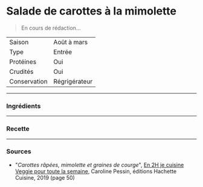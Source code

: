 # Salade de carottes à la mimolette

> En cours de rédaction...

| | |
|:---|:---|
| Saison | Août à mars |
| Type | Entrée |
| Protéines | Oui |
| Crudités | Oui |
| Conservation | Régrigérateur |

---

### Ingrédients


---

### Recette


---

### Sources

* "*Carottes râpées, mimolette et graines de courge*", [En 2H je cuisine Veggie pour toute la semaine](https://www.hachette-pratique.com/en-2h-je-cuisine-veggie-pour-toute-la-semaine-9782017059745), Caroline Pessin, éditions Hachette Cuisine, 2019 (page 50)